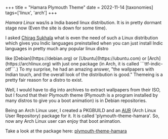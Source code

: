 +++
title = "Hamara Plymouth Theme"
date = 2022-11-14
[taxonomies]
tags=['linux', 'arch']
+++

*Hamara Linux* was/is a India based linux distribution. It is in pretty dormant stage now (Even the site is down for some time).

I asked [Chirag Sukhala](https://itsmeh.com/chirag_sukhala) what is even the need of such a Linux distribution which gives you Indic languages preinstalled when you can just install Indic languages in pretty much any popular linux distro 
<!-- more --> like [Debian](https://debian.org) or [Ubuntu](https://ubuntu.com) or [Arch](https://archlinux.org) with just one package (in Arch, it is called ```ttf-indic-otf```.) To my surprise, he had an amazing answer, "the wallpapers with Indian touch, and the overall look of the distribution is good." Themeing is a pretty fair reason for a distro to exist.

Well, I would have to dig into archives to extract wallpapers from their ISO, but I found that their Plymouth theme (Plymouth is a program installed by many distros to give you a boot animation) is in Debian repositories.

Being an Arch Linux user, I created a PKGBUILD and an [AUR](https://aur.archlinux.org) (Arch Linux User Repository) package for it. It is called 'plymouth-theme-hamara'. So, now any Arch Linux user can enjoy that boot animation.

Take a look at the package here: [plymouth-theme-hamara](https://aur.archlinux.org/packages/plymouth-theme-hamara)

